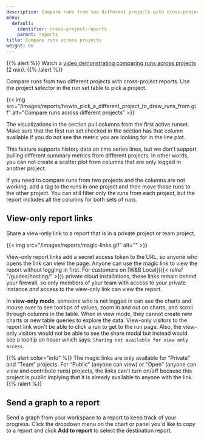 ```yaml
---
description: Compare runs from two different projects with cross-project reports.
menu:
  default:
    identifier: cross-project-reports
    parent: reports
title: Compare runs across projects
weight: 60
---
```

{{% alert %}}
Watch a [video demonstrating comparing runs across projects](https://www.youtube.com/watch?v=uD4if_nGrs4) (2 min).
{{% /alert %}}


Compare runs from two different projects with cross-project reports. Use the project selector in the run set table to pick a project.

{{< img src="/images/reports/howto_pick_a_different_project_to_draw_runs_from.gif" alt="Compare runs across different projects" >}}

The visualizations in the section pull columns from the first active runset. Make sure that the first run set checked in the section has that column available if you do not see the metric you are looking for in the line plot.

This feature supports history data on time series lines, but we don't support pulling different summary metrics from different projects. In other words, you can not create a scatter plot from columns that are only logged in another project.

If you need to compare runs from two projects and the columns are not working, add a tag to the runs in one project and then move those runs to the other project. You can still filter only the runs from each project, but the report includes all the columns for both sets of runs.

## View-only report links

Share a view-only link to a report that is in a private project or team project.

{{< img src="/images/reports/magic-links.gif" alt="" >}}

View-only report links add a secret access token to the URL, so anyone who opens the link can view the page. Anyone can use the magic link to view the report without logging in first. For customers on [W&B Local]({{< relref "/guides/hosting/" >}}) private cloud installations, these links remain behind your firewall, so only members of your team with access to your private instance _and_ access to the view-only link can view the report.

In **view-only mode**, someone who is not logged in can see the charts and mouse over to see tooltips of values, zoom in and out on charts, and scroll through columns in the table. When in view mode, they cannot create new charts or new table queries to explore the data. View-only visitors to the report link won't be able to click a run to get to the run page. Also, the view-only visitors would not be able to see the share modal but instead would see a tooltip on hover which says: `Sharing not available for view only access`.

{{% alert color="info" %}}
The magic links are only available for “Private” and “Team” projects. For “Public” (anyone can view) or “Open” (anyone can view and contribute runs) projects, the links can't turn on/off because this project is public implying that it is already available to anyone with the link.
{{% /alert %}}

## Send a graph to a report

Send a graph from your workspace to a report to keep track of your progress. Click the dropdown menu on the chart or panel you'd like to copy to a report and click **Add to report** to select the destination report.